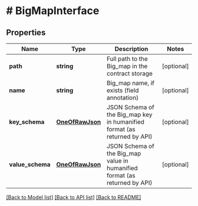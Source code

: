 # # BigMapInterface

## Properties

Name | Type | Description | Notes
------------ | ------------- | ------------- | -------------
**path** | **string** | Full path to the Big_map in the contract storage | [optional]
**name** | **string** | Big_map name, if exists (field annotation) | [optional]
**key_schema** | [**OneOfRawJson**](OneOfRawJson.md) | JSON Schema of the Big_map key in humanified format (as returned by API) | [optional]
**value_schema** | [**OneOfRawJson**](OneOfRawJson.md) | JSON Schema of the Big_map value in humanified format (as returned by API) | [optional]

[[Back to Model list]](../../README.md#models) [[Back to API list]](../../README.md#endpoints) [[Back to README]](../../README.md)
